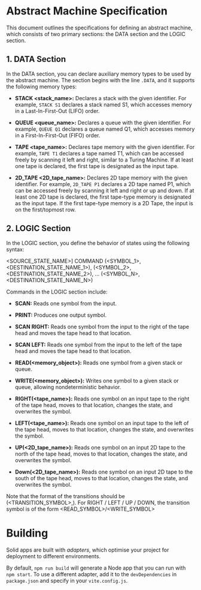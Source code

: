 # Abstract Machine Specification

This document outlines the specifications for defining an abstract machine, which consists of two primary sections: the DATA section and the LOGIC section.

## 1. DATA Section

In the DATA section, you can declare auxiliary memory types to be used by the abstract machine. The section begins with the line `.DATA`, and it supports the following memory types:

- **STACK <stack_name>:** Declares a stack with the given identifier. For example, `STACK S1` declares a stack named S1, which accesses memory in a Last-In-First-Out (LIFO) order.

- **QUEUE <queue_name>:** Declares a queue with the given identifier. For example, `QUEUE Q1` declares a queue named Q1, which accesses memory in a First-In-First-Out (FIFO) order.

- **TAPE <tape_name>:** Declares tape memory with the given identifier. For example, `TAPE T1` declares a tape named T1, which can be accessed freely by scanning it left and right, similar to a Turing Machine. If at least one tape is declared, the first tape is designated as the input tape.

- **2D_TAPE <2D_tape_name>:** Declares 2D tape memory with the given identifier. For example, `2D_TAPE P1` declares a 2D tape named P1, which can be accessed freely by scanning it left and right or up and down. If at least one 2D tape is declared, the first tape-type memory is designated as the input tape. If the first tape-type memory is a 2D Tape, the input is on the first/topmost row.

## 2. LOGIC Section

In the LOGIC section, you define the behavior of states using the following syntax:

<SOURCE_STATE_NAME>] COMMAND (<SYMBOL_1>,<DESTINATION_STATE_NAME_1>),
(<SYMBOL_2>,<DESTINATION_STATE_NAME_2>),
...
(<SYMBOL_N>,<DESTINATION_STATE_NAME_N>)

Commands in the LOGIC section include:

- **SCAN:** Reads one symbol from the input.

- **PRINT:** Produces one output symbol.

- **SCAN RIGHT:** Reads one symbol from the input to the right of the tape head and moves the tape head to that location.

- **SCAN LEFT:** Reads one symbol from the input to the left of the tape head and moves the tape head to that location.

- **READ(<memory_object>):** Reads one symbol from a given stack or queue.

- **WRITE(<memory_object>):** Writes one symbol to a given stack or queue, allowing nondeterministic behavior.

- **RIGHT(<tape_name>):** Reads one symbol on an input tape to the right of the tape head, moves to that location, changes the state, and overwrites the symbol.

- **LEFT(<tape_name>):** Reads one symbol on an input tape to the left of the tape head, moves to that location, changes the state, and overwrites the symbol.

- **UP(<2D_tape_name>):** Reads one symbol on an input 2D tape to the north of the tape head, moves to that location, changes the state, and overwrites the symbol.

- **Down(<2D_tape_name>):** Reads one symbol on an input 2D tape to the south of the tape head, moves to that location, changes the state, and overwrites the symbol.


Note that the format of the transitions should be (<TRANSITION_SYMBOL>,<STATE>). For RIGHT / LEFT / UP / DOWN, the transition symbol is of the form <READ_SYMBOL>/<WRITE_SYMBOL> 

# Building

Solid apps are built with _adapters_, which optimise your project for deployment to different environments.

By default, `npm run build` will generate a Node app that you can run with `npm start`. To use a different adapter, add it to the `devDependencies` in `package.json` and specify in your `vite.config.js`.
